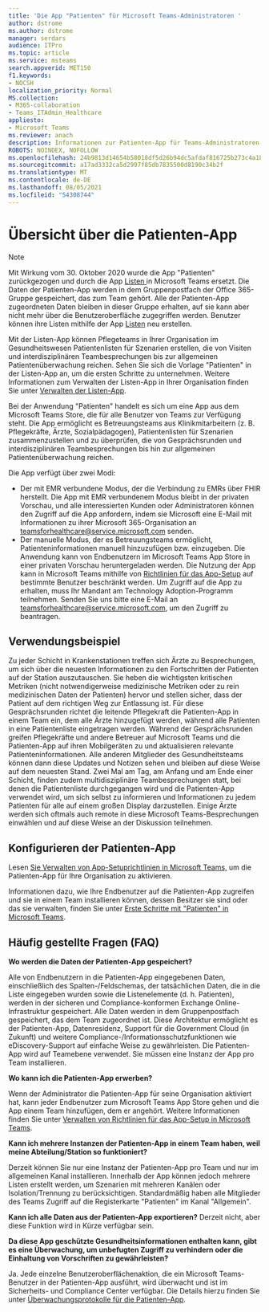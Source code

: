```yaml
---
title: 'Die App "Patienten" für Microsoft Teams-Administratoren '
author: dstrome
ms.author: dstrome
manager: serdars
audience: ITPro
ms.topic: article
ms.service: msteams
search.appverid: MET150
f1.keywords:
- NOCSH
localization_priority: Normal
MS.collection:
- M365-collaboration
- Teams_ITAdmin_Healthcare
appliesto:
- Microsoft Teams
ms.reviewer: anach
description: Informationen zur Patienten-App für Teams-Administratoren
ROBOTS: NOINDEX, NOFOLLOW
ms.openlocfilehash: 24b9813d14654b58018df5d26b94dc5afdaf816725b273c4a18c380bbd03552b
ms.sourcegitcommit: a17ad3332ca5d2997f85db7835500d8190c34b2f
ms.translationtype: MT
ms.contentlocale: de-DE
ms.lasthandoff: 08/05/2021
ms.locfileid: "54308744"
---
```

# <a name="patients-app-overview"></a>Übersicht über die Patienten-App

> [!NOTE]
> Mit Wirkung vom 30. Oktober 2020 wurde die App "Patienten" zurückgezogen und durch die App [Listen ](https://support.microsoft.com/office/get-started-with-lists-in-teams-c971e46b-b36c-491b-9c35-efeddd0297db) in Microsoft Teams ersetzt. Die Daten der Patienten-App werden in dem Gruppenpostfach der Office 365-Gruppe gespeichert, das zum Team gehört. Alle der Patienten-App zugeordneten Daten bleiben in dieser Gruppe erhalten, auf sie kann aber nicht mehr über die Benutzeroberfläche zugegriffen werden. Benutzer können ihre Listen mithilfe der App [Listen](https://support.microsoft.com/office/get-started-with-lists-in-teams-c971e46b-b36c-491b-9c35-efeddd0297db) neu erstellen.
>
>Mit der Listen-App können Pflegeteams in Ihrer Organisation im Gesundheitswesen Patientenlisten für Szenarien erstellen, die von Visiten und interdisziplinären Teambesprechungen bis zur allgemeinen Patientenüberwachung reichen. Sehen Sie sich die Vorlage "Patienten" in der Listen-App an, um die ersten Schritte zu unternehmen. Weitere Informationen zum Verwalten der Listen-App in Ihrer Organisation finden Sie unter [Verwalten der Listen-App](../../manage-lists-app.md).

Bei der Anwendung "Patienten" handelt es sich um eine App aus dem Microsoft Teams Store, die für alle Benutzer von Teams zur Verfügung steht. Die App ermöglicht es Betreuungsteams aus Klinikmitarbeitern (z. B. Pflegekräfte, Ärzte, Sozialpädagogen), Patientenlisten für Szenarien zusammenzustellen und zu überprüfen, die von Gesprächsrunden und interdisziplinären Teambesprechungen bis hin zur allgemeinen Patientenüberwachung reichen.

Die App verfügt über zwei Modi:

- Der mit EMR verbundene Modus, der die Verbindung zu EMRs über FHIR herstellt. Die App mit EMR verbundenem Modus bleibt in der privaten Vorschau, und alle interessierten Kunden oder Administratoren können den Zugriff auf die App anfordern, indem sie Microsoft eine E-Mail mit Informationen zu ihrer Microsoft 365-Organisation an [teamsforhealthcare@service.microsoft.com](mailto:teamsforhealthcare@service.microsoft.com) senden.
- Der manuelle Modus, der es Betreuungsteams ermöglicht, Patienteninformationen manuell hinzuzufügen bzw. einzugeben. Die Anwendung kann von Endbenutzern im Microsoft Teams App Store in einer privaten Vorschau heruntergeladen werden. Die Nutzung der App kann in Microsoft Teams mithilfe von [Richtlinien für das App-Setup](../../teams-app-setup-policies.md) auf bestimmte Benutzer beschränkt werden. Um Zugriff auf die App zu erhalten, muss Ihr Mandant am Technology Adoption-Programm teilnehmen. Senden Sie uns bitte eine E-Mail an [teamsforhealthcare@service.microsoft.com](mailto:teamsforhealthcare@service.microsoft.com), um den Zugriff zu beantragen.

## <a name="usage-example"></a>Verwendungsbeispiel

Zu jeder Schicht in Krankenstationen treffen sich Ärzte zu Besprechungen, um sich über die neuesten Informationen zu den Fortschritten der Patienten auf der Station auszutauschen.  Sie heben die wichtigsten kritischen Metriken (nicht notwendigerweise medizinische Metriken oder zu rein medizinischen Daten der Patienten) hervor und stellen sicher, dass der Patient auf dem richtigen Weg zur Entlassung ist. Für diese Gesprächsrunden richtet die leitende Pflegekraft die Patienten-App in einem Team ein, dem alle Ärzte hinzugefügt werden, während alle Patienten in eine Patientenliste eingetragen werden. Während der Gesprächsrunden greifen Pflegekräfte und andere Betreuer auf Microsoft Teams und die Patienten-App auf ihren Mobilgeräten zu und aktualisieren relevante Patienteninformationen. Alle anderen Mitglieder des Gesundheitsteams können dann diese Updates und Notizen sehen und bleiben auf diese Weise auf dem neuesten Stand. Zwei Mal am Tag, am Anfang und am Ende einer Schicht, finden zudem multidisziplinäre Teambesprechungen statt, bei denen die Patientenliste durchgegangen wird und die Patienten-App verwendet wird, um sich selbst zu informieren und Informationen zu jedem Patienten für alle auf einem großen Display darzustellen. Einige Ärzte werden sich oftmals auch remote in diese Microsoft Teams-Besprechungen einwählen und auf diese Weise an der Diskussion teilnehmen.

## <a name="configure-patients-app"></a>Konfigurieren der Patienten-App

Lesen [Sie Verwalten von App-Setuprichtlinien in Microsoft Teams,](../../teams-app-setup-policies.md) um die Patienten-App für Ihre Organisation zu aktivieren.

Informationen dazu, wie Ihre Endbenutzer auf die Patienten-App zugreifen und sie in einem Team installieren können, dessen Besitzer sie sind oder das sie verwalten, finden Sie unter [Erste Schritte mit "Patienten" in Microsoft Teams](https://support.office.com/article/get-started-with-microsoft-teams-patients-aa7daebe-706a-4a65-8ce9-b9b79233f393).

<!-- add link out to client doc, doesn't seem to be available yet, Grant is finalizing -->

## <a name="frequently-asked-questions-faq"></a>Häufig gestellte Fragen (FAQ)

**Wo werden die Daten der Patienten-App gespeichert?**

Alle von Endbenutzern in die Patienten-App eingegebenen Daten, einschließlich des Spalten-/Feldschemas, der tatsächlichen Daten, die in die Liste eingegeben wurden sowie die Listenelemente (d. h. Patienten), werden in der sicheren und Compliance-konformen Exchange Online-Infrastruktur gespeichert. Alle Daten werden in dem Gruppenpostfach gespeichert, das dem Team zugeordnet ist. Diese Architektur ermöglicht es der Patienten-App, Datenresidenz, Support für die Government Cloud (in Zukunft) und weitere Compliance-/Informationsschutzfunktionen wie eDiscovery-Support auf einfache Weise zu gewährleisten. Die Patienten-App wird auf Teamebene verwendet. Sie müssen eine Instanz der App pro Team installieren.

<!-- add link to eDiscovery article for the Patients app, Mark Johnson will finalize soon -->

**Wo kann ich die Patienten-App erwerben?**

Wenn der Administrator die Patienten-App für seine Organisation aktiviert hat, kann jeder Endbenutzer zum Microsoft Teams App Store gehen und die App einem Team hinzufügen, dem er angehört. Weitere Informationen finden Sie unter [Verwalten von Richtlinien für das App-Setup in Microsoft Teams](../../teams-app-setup-policies.md).

**Kann ich mehrere Instanzen der Patienten-App in einem Team haben, weil meine Abteilung/Station so funktioniert?**

Derzeit können Sie nur eine Instanz der Patienten-App pro Team und nur im allgemeinen Kanal installieren. Innerhalb der App können jedoch mehrere Listen erstellt werden, um Szenarien mit mehreren Kanälen oder Isolation/Trennung zu berücksichtigen. Standardmäßig haben alle Mitglieder des Teams Zugriff auf die Registerkarte "Patienten" im Kanal "Allgemein". 

**Kann ich alle Daten aus der Patienten-App exportieren?**
Derzeit nicht, aber diese Funktion wird in Kürze verfügbar sein. 

**Da diese App geschützte Gesundheitsinformationen enthalten kann, gibt es eine Überwachung, um unbefugten Zugriff zu verhindern oder die Einhaltung von Vorschriften zu gewährleisten?**

Ja. Jede einzelne Benutzeroberflächenaktion, die ein Microsoft Teams-Benutzer in der Patienten-App ausführt, wird überwacht und ist im Sicherheits- und Compliance Center verfügbar. Die Details hierzu finden Sie unter [Überwachungsprotokolle für die Patienten-App](patients-audit.md).


